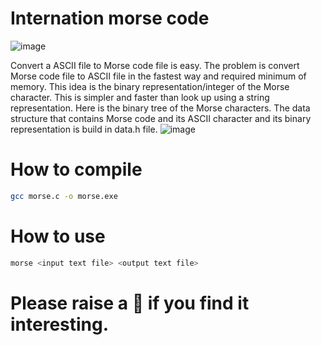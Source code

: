 # Internation morse code
![image](https://github.com/ZQuang2202/Morse-ASCII-Converter/assets/152836329/8499a765-fe11-41e4-be91-6e1bf00761a2)

Convert a ASCII file to Morse code file is easy. The problem is convert Morse code file to ASCII file in the fastest way and required minimum of memory. This idea is the binary representation/integer of the Morse character. This is simpler and faster than look up using a string representation. Here is the binary tree of the Morse characters. The data structure that contains Morse code and its ASCII character and its binary representation is build in data.h file.
![image](https://github.com/ZQuang2202/Morse-ASCII-Converter/assets/152836329/92714e26-e90d-4272-9de2-aa436f1e790a)

# How to compile 
```sh
gcc morse.c -o morse.exe
```
# How to use
```sh
morse <input text file> <output text file>
```

# Please raise a 🌟 if you find it interesting. 

